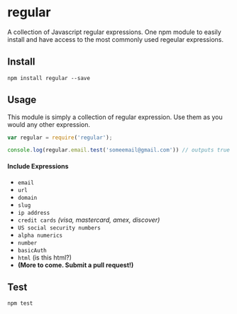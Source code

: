 # regular

A collection of Javascript regular expressions. One npm module to easily install and have access to the most commonly used regeular expressions.

## Install

```
npm install regular --save
```

## Usage

This module is simply a collection of regular expression. Use them as you would any other expression.

```javascript
var regular = require('regular');

console.log(regular.email.test('someemail@gmail.com')) // outputs true
```

#### Include Expressions

* ` email `
* ` url `
* ` domain `
* ` slug `
* ` ip address `
* ` credit cards ` *(visa, mastercard, amex, discover)*
* ` US social security numbers `
* ` alpha numerics `
* ` number `
* ` basicAuth `
* ` html ` (is this html?)
* **(More to come. Submit a pull request!)**


## Test

```
npm test
```
